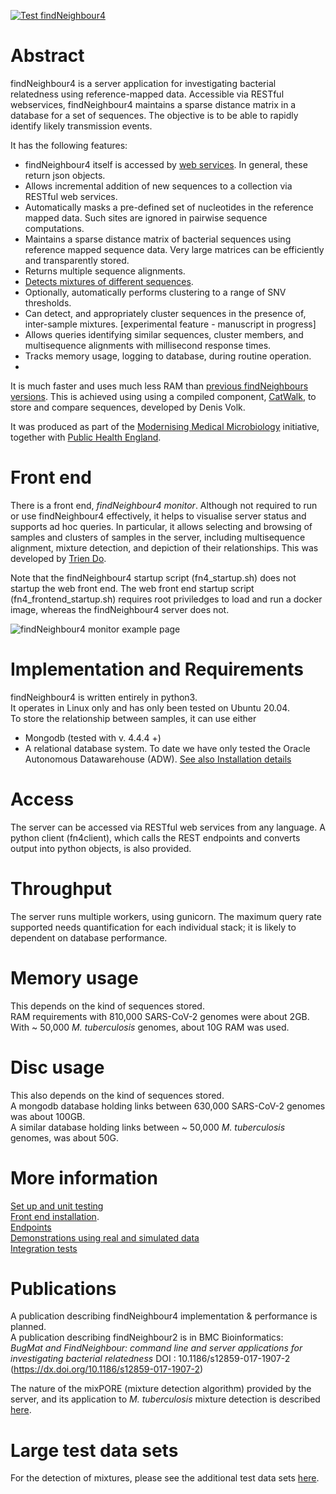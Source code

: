 [![Test findNeighbour4](https://github.com/davidhwyllie/findNeighbour4/actions/workflows/test_fn4_with_coverage.yml/badge.svg?branch=master)](https://github.com/davidhwyllie/findNeighbour4/actions/workflows/test_fn4_with_coverage.yml)

# Abstract
findNeighbour4 is a server application for investigating bacterial relatedness using reference-mapped data.
Accessible via RESTful webservices, findNeighbour4 maintains a sparse distance matrix in a database
for a set of sequences.  The objective is to be able to rapidly identify likely transmission events.

It has the following features:
* findNeighbour4 itself is accessed by [web services](doc/rest-routes.md). In general, these return json objects.
* Allows incremental addition of new sequences to a collection via RESTful web services.  
* Automatically masks a pre-defined set of nucleotides in the reference mapped data.  Such sites are ignored in pairwise sequence computations.
* Maintains a sparse distance matrix of bacterial sequences using reference mapped sequence data.  Very large matrices can be efficiently and transparently stored.
* Returns multiple sequence alignments.
* [Detects mixtures of different sequences](https://www.biorxiv.org/content/10.1101/681502v1).
* Optionally, automatically performs clustering to a range of SNV thresholds.
* Can detect, and appropriately cluster sequences in the presence of, inter-sample mixtures. [experimental feature - manuscript in progress]
* Allows queries identifying similar sequences, cluster members, and multisequence alignments with  millisecond response times.
* Tracks memory usage, logging to database, during routine operation.
*
It is much faster and uses much less RAM than [previous findNeighbours versions](cf_previous_versions.md). This is achieved using using a compiled component, [CatWalk](https://github.com/dvolk/catwalk.git), to store and compare sequences, developed by Denis Volk.

It was produced as part of the [Modernising Medical Microbiology](http://modmedmicro.nsms.ox.ac.uk/) initiative, together with [Public Health England](https://www.gov.uk/government/organisations/public-health-england).

# Front end
There is a front end, *findNeighbour4 monitor*.  Although not required to run or use findNeighbour4 effectively, it helps to visualise server status and supports ad hoc queries.  In particular, it allows selecting and browsing of samples and clusters of samples in the server, including multisequence alignment, mixture detection, and depiction of their relationships.  This was developed by [Trien Do](https://github.com/TrienDo).

Note that the findNeighbour4 startup script (fn4_startup.sh) does not startup the web front end.  The web front end startup script (fn4_frontend_startup.sh) requires root priviledges to load and run a docker image, whereas the findNeighbour4 server does not.

![findNeighbour4 monitor example page](https://davidhwyllie.github.io/FNMFINDNEIGHBOUR3/img/startup.PNG)  

# Implementation and Requirements
findNeighbour4 is written entirely in python3.  
It operates in Linux only and has only been tested on Ubuntu 20.04.   
To store the relationship between samples, it can use either
- Mongodb (tested with v. 4.4.4 +) 
- A relational database system.  To date we have only tested the Oracle Autonomous Datawarehouse (ADW). [See also Installation details](doc/HowToTest.md) 

# Access
The server can be accessed via RESTful web services from any language.
A python client (fn4client), which calls the REST endpoints and converts output into python objects, is also provided.

# Throughput
The server runs multiple workers, using gunicorn.  The maximum query rate supported needs quantification for each individual stack; it is likely to dependent on database performance.

# Memory usage
This depends on the kind of sequences stored.  
RAM requirements with 810,000 SARS-CoV-2 genomes were about 2GB.  
With ~ 50,000 *M. tuberculosis* genomes, about 10G RAM was used.

# Disc usage
This also depends on the kind of sequences stored.  
A mongodb database holding links between 630,000 SARS-CoV-2 genomes was about 100GB.  
A similar database holding links between ~ 50,000 *M. tuberculosis* genomes, was about 50G.

# More information
[Set up and unit testing](doc/HowToTest.md)  
[Front end installation](doc/frontend.md).  
[Endpoints](doc/rest-routes.md)  
[Demonstrations using real and simulated data](doc/demos.md)  
[Integration tests](doc/integration.md)

# Publications
A publication describing findNeighbour4 implementation & performance is planned.  
A publication describing findNeighbour2 is in BMC Bioinformatics:  
*BugMat and FindNeighbour: command line and server applications for investigating bacterial relatedness*
DOI : 10.1186/s12859-017-1907-2 (https://dx.doi.org/10.1186/s12859-017-1907-2)  

The nature of the mixPORE (mixture detection algorithm) provided by the server, and its application to *M. tuberculosis* mixture detection is described [here](https://www.biorxiv.org/content/10.1101/681502v1).

# Large test data sets
For the detection of mixtures, please see the additional test data sets [here](doc/demos_real.md).
